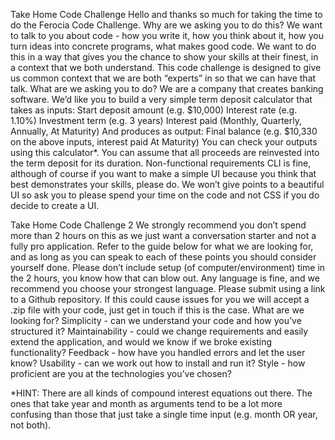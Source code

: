 Take Home Code Challenge
Hello and thanks so much for taking the time to do the Ferocia Code Challenge.
Why are we asking you to do this?
We want to talk to you about code - how you write it, how you think about it, how you
turn ideas into concrete programs, what makes good code. We want to do this in a way
that gives you the chance to show your skills at their finest, in a context that we both
understand. This code challenge is designed to give us common context that we are
both “experts” in so that we can have that talk.
What are we asking you to do?
We are a company that creates banking software. We’d like you to build a very simple
term deposit calculator that takes as inputs:
Start deposit amount (e.g. $10,000)
Interest rate (e.g. 1.10%)
Investment term (e.g. 3 years)
Interest paid (Monthly, Quarterly, Annually, At Maturity)
And produces as output:
Final balance (e.g. $10,330 on the above inputs, interest paid At Maturity)
You can check your outputs using this calculator*. You can assume that all proceeds are
reinvested into the term deposit for its duration.
Non-functional requirements
CLI is fine, although of course if you want to make a simple UI because you think
that best demonstrates your skills, please do. We won’t give points to a beautiful UI
so ask you to please spend your time on the code and not CSS if you do decide to
create a UI.

Take Home Code Challenge 2
We strongly recommend you don’t spend more than 2 hours on this as we just want
a conversation starter and not a fully pro application. Refer to the guide below for
what we are looking for, and as long as you can speak to each of these points you
should consider yourself done. Please don’t include setup (of
computer/environment) time in the 2 hours, you know how that can blow out.
Any language is fine, and we recommend you choose your strongest language.
Please submit using a link to a Github repository. If this could cause issues for you
we will accept a .zip file with your code, just get in touch if this is the case.
What are we looking for?
Simplicity - can we understand your code and how you’ve structured it?
Maintainability - could we change requirements and easily extend the application,
and would we know if we broke existing functionality?
Feedback - how have you handled errors and let the user know?
Usability - can we work out how to install and run it?
Style - how proficient are you at the technologies you’ve chosen?

*HINT: There are all kinds of compound interest equations out there. The ones that take
year and month as arguments tend to be a lot more confusing than those that just take
a single time input (e.g. month OR year, not both).